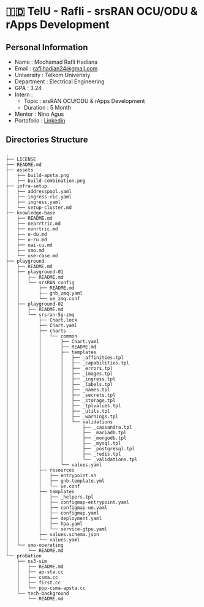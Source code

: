 #  🇮🇩 TelU - Rafli - srsRAN OCU/ODU & rApps Development 



## Personal Information
- Name : Mochamad Rafli Hadiana
- Email : raflihadian24@gmail.com
- University : Telkom Univeristy
- Department : Electrical Engineering
- GPA : 3.24
- Intern :
    - Topic :  srsRAN OCU/ODU & rApps Development
    - Duration : 5 Month
- Mentor : Nino Agus
- Portofolio : [Linkedin](https://www.linkedin.com/in/raflihadiana/)

## Directories Structure

```
.
├── LICENSE
├── README.md
├── assets
│   ├── build-apsta.png
│   ├── build-combination.png
├── infra-setup
│   ├── addresspool.yaml
│   ├── ingress-ric.yaml
│   ├── ingress.yaml
│   └── setup-cluster.md
├── knowledge-base
│   ├── README.md
│   ├── nearrtric.md
│   ├── nonrtric.md
│   ├── o-du.md
│   ├── o-ru.md
│   ├── oai-cu.md
│   ├── smo.md
│   └── use-case.md
├── playground
│   ├── README.md
│   ├── playground-01
│   │   ├── README.md
│   │   └── srsRAN_config
│   │       ├── README.md
│   │       ├── gnb_zmq.yaml
│   │       └── ue_zmq.conf
│   ├── playground-02
│   │   ├── README.md
│   │   └── srsran-5g-zmq
│   │       ├── Chart.lock
│   │       ├── Chart.yaml
│   │       ├── charts
│   │       │   └── common
│   │       │       ├── Chart.yaml
│   │       │       ├── README.md
│   │       │       ├── templates
│   │       │       │   ├── _affinities.tpl
│   │       │       │   ├── _capabilities.tpl
│   │       │       │   ├── _errors.tpl
│   │       │       │   ├── _images.tpl
│   │       │       │   ├── _ingress.tpl
│   │       │       │   ├── _labels.tpl
│   │       │       │   ├── _names.tpl
│   │       │       │   ├── _secrets.tpl
│   │       │       │   ├── _storage.tpl
│   │       │       │   ├── _tplvalues.tpl
│   │       │       │   ├── _utils.tpl
│   │       │       │   ├── _warnings.tpl
│   │       │       │   └── validations
│   │       │       │       ├── _cassandra.tpl
│   │       │       │       ├── _mariadb.tpl
│   │       │       │       ├── _mongodb.tpl
│   │       │       │       ├── _mysql.tpl
│   │       │       │       ├── _postgresql.tpl
│   │       │       │       ├── _redis.tpl
│   │       │       │       └── _validations.tpl
│   │       │       └── values.yaml
│   │       ├── resources
│   │       │   ├── entrypoint.sh
│   │       │   ├── gnb-template.yml
│   │       │   └── ue.conf
│   │       ├── templates
│   │       │   ├── _helpers.tpl
│   │       │   ├── configmap-entrypoint.yaml
│   │       │   ├── configmap-ue.yaml
│   │       │   ├── configmap.yaml
│   │       │   ├── deployment.yaml
│   │       │   ├── hpa.yaml
│   │       │   └── service-gtpu.yaml
│   │       ├── values.schema.json
│   │       └── values.yaml
│   └── smo-operating
│       └── README.md
└── probation
    ├── ns3-sim
    │   ├── README.md
    │   ├── ap-sta.cc
    │   ├── csma.cc
    │   ├── first.cc
    │   └── ppp-csma-apsta.cc
    └── tech-background
        └── README.md

```